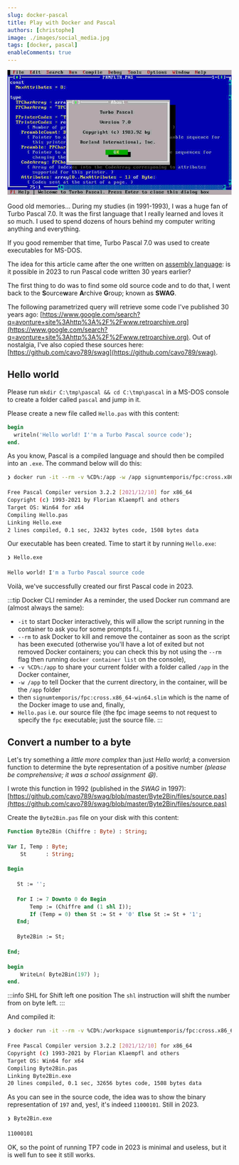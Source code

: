 ```yaml
---
slug: docker-pascal
title: Play with Docker and Pascal
authors: [christophe]
image: ./images/social_media.jpg
tags: [docker, pascal]
enableComments: true
---
```

<!-- cspell:ignore ource,rchive,roupn,chiffre,downto -->
![Play with Docker and Pascal](./images/social_media.jpg)

Good old memories... During my studies (in 1991-1993), I was a huge fan of Turbo Pascal 7.0. It was the first language that I really learned and loves it so much. I used to spend dozens of hours behind my computer writing anything and everything.

If you good remember that time, Turbo Pascal 7.0 was used to create executables for MS-DOS.

The idea for this article came after the one written on [assembly language](/blog/docker-assembly): is it possible in 2023 to run Pascal code written 30 years earlier?

<!-- truncate -->

The first thing to do was to find some old source code and to do that, I went back to the **S**ource**w**are **A**rchive **G**roup; known as **SWAG**.

The following parametrized query will retrieve some code I've published 30 years ago: [https://www.google.com/search?q=avonture+site%3Ahttp%3A%2F%2Fwww.retroarchive.org](https://www.google.com/search?q=avonture+site%3Ahttp%3A%2F%2Fwww.retroarchive.org). Out of nostalgia, I've also copied these sources here:[https://github.com/cavo789/swag](https://github.com/cavo789/swag).

## Hello world

Please run `mkdir C:\tmp\pascal && cd C:\tmp\pascal` in a MS-DOS console to create a folder called `pascal` and jump in it.

Please create a new file called `Hello.pas` with this content:

<Snippets filename="Hello.pas">

```pascal
begin
  writeln('Hello world! I''m a Turbo Pascal source code');
end.
```

</Snippets>

As you know, Pascal is a compiled language and should then be compiled into an `.exe`. The command below will do this:

```bash
❯ docker run -it --rm -v %CD%:/app -w /app signumtemporis/fpc:cross.x86_64-win64.slim Hello.pas

Free Pascal Compiler version 3.2.2 [2021/12/10] for x86_64
Copyright (c) 1993-2021 by Florian Klaempfl and others
Target OS: Win64 for x64
Compiling Hello.pas
Linking Hello.exe
2 lines compiled, 0.1 sec, 32432 bytes code, 1508 bytes data
```

Our executable has been created. Time to start it by running `Hello.exe`:

```bash
❯ Hello.exe

Hello world! I'm a Turbo Pascal source code
```

Voilà, we've successfully created our first Pascal code in 2023.

:::tip Docker CLI reminder
As a reminder, the used Docker run command are (almost always the same):

* `-it` to start Docker interactively, this will allow the script running in the container to ask you for some prompts f.i.,
* `--rm` to ask Docker to kill and remove the container as soon as the script has been executed (otherwise you'll have a lot of exited but not removed Docker containers; you can check this by not using the `--rm` flag then running `docker container list` on the console),
* `-v %CD%:/app` to share your current folder with a folder called `/app` in the Docker container,
* `-w /app` to tell Docker that the current directory, in the container, will be the `/app` folder
* then `signumtemporis/fpc:cross.x86_64-win64.slim` which is the name of the Docker image to use and, finally,
* `Hello.pas` i.e. our source file (the fpc image seems to not request to specify the `fpc` executable; just the source file.
:::

## Convert a number to a byte

Let's try something a *little more complex* than just *Hello world*; a conversion function to determine the byte representation of a positive number *(please be comprehensive; it was a school assignment 😄)*.

I wrote this function in 1992 (published in the *SWAG* in 1997): [https://github.com/cavo789/swag/blob/master/Byte2Bin/files/source.pas](https://github.com/cavo789/swag/blob/master/Byte2Bin/files/source.pas)

Create the `Byte2Bin.pas` file on your disk with this content:

<Snippets filename="Byte2Bin.pas">

```pascal
Function Byte2Bin (Chiffre : Byte) : String;

Var I, Temp : Byte;
    St      : String;

Begin

   St := '';

   For I := 7 Downto 0 do Begin
       Temp := (Chiffre and (1 shl I));
       If (Temp = 0) then St := St + '0' Else St := St + '1';
   End;

   Byte2Bin := St;

End;

begin
    WriteLn( Byte2Bin(197) );
end.
```

</Snippets>

:::info SHL for Shift left one position
The `shl` instruction will shift the number from on byte left.
:::

And compiled it:

```bash
❯ docker run -it --rm -v %CD%:/workspace signumtemporis/fpc:cross.x86_64-win64.slim Byte2Bin.pas

Free Pascal Compiler version 3.2.2 [2021/12/10] for x86_64
Copyright (c) 1993-2021 by Florian Klaempfl and others
Target OS: Win64 for x64
Compiling Byte2Bin.pas
Linking Byte2Bin.exe
20 lines compiled, 0.1 sec, 32656 bytes code, 1508 bytes data
```

As you can see in the source code, the idea was to show the binary representation of `197` and, yes!, it's indeed `11000101`. Still in 2023.

```bash
❯ Byte2Bin.exe

11000101
```

OK, so the point of running TP7 code in 2023 is minimal and useless, but it is well fun to see it still works.
